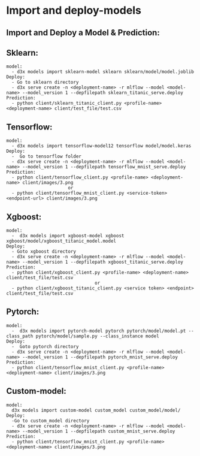 # Import and deploy-models
## Import and Deploy a Model & Prediction:
  ## Sklearn:
    model:
      - d3x models import sklearn-model sklearn sklearn/model/model.joblib
    Deploy:
      - Go to sklearn directory
      - d3x serve create -n <deployment-name> -r mlflow --model <model-name> --model_version 1 --depfilepath sklearn_titanic_serve.deploy
    Prediction:
      - python client/sklearn_titanic_client.py <profile-name> <deployment-name> client/test_file/test.csv
 ## Tensorflow:
    model:
      - d3x models import tensorflow-model12 tensorflow model/model.keras
    Deploy:
      -  Go to tensorflow folder
      - d3x serve create -n <deployment-name> -r mlflow --model <model-name> --model_version 1 --depfilepath tensorflow_mnist_serve.deploy
    Prediction:
      - python client/tensorflow_client.py <profile-name> <deployment-name> client/images/3.png
                           or
      - python client/tensorflow_mnist_client.py <service-token> <endpoint-url> client/images/3.png
 ## Xgboost:
    model:
      -  d3x models import xgboost-model xgboost xgboost/model/xgboost_titanic_model.model
    Deploy:
      - Goto xgboost directory
      - d3x serve create -n <deployment-name> -r mlflow --model <model-name> --model_version 1 --depfilepath xgboost_titanic_serve.deploy
    Prediction:
      - python client/xgboost_client.py <profile-name> <deployment-name> client/test_file/test.csv
                                     or
      - python client/xgboost_titanic_client.py <service token> <endpoint> client/test_file/test.csv
  ## Pytorch:
    model:
      -  d3x models import pytorch-model pytorch pytorch/model/model.pt --class_path pytorch/model/sample.py --class_instance model
    Deploy:
      -  Goto pytorch directory
      - d3x serve create -n <deployment-name> -r mlflow --model <model-name> --model_version 1 --depfilepath pytorch_mnist_serve.deploy
    Prediction:
      - python client/tensorflow_mnist_client.py <profile-name> <deployment-name> client/images/3.png
  ## Custom-model:
    model:
      d3x models import custom-model custom_model custom_model/model/
    Deploy:
      -Go to custom_model directory
      - d3x serve create -n <deployment-name> -r mlflow --model <model-name> --model_version 1 --depfilepath custom_mnist_serve.deploy
    Prediction:
      - python client/tensorflow_mnist_client.py <profile-name> <deployment-name> client/images/3.png
  
